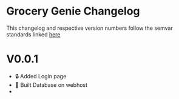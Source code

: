 # Grocery Genie Changelog
This changelog and respective version numbers follow the semvar standards linked [here](https://semver.org)

# V0.0.1
- 🔒 Added Login page
- 💾 Built Database on webhost
- 